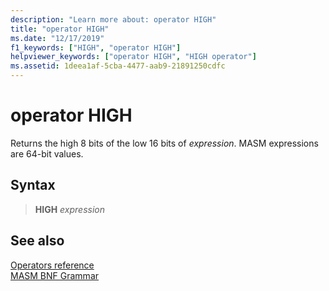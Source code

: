 ```yaml
---
description: "Learn more about: operator HIGH"
title: "operator HIGH"
ms.date: "12/17/2019"
f1_keywords: ["HIGH", "operator HIGH"]
helpviewer_keywords: ["operator HIGH", "HIGH operator"]
ms.assetid: 1deea1af-5cba-4477-aab9-21891250cdfc
---
```

# operator HIGH

Returns the high 8 bits of the low 16 bits of *expression*. MASM expressions are 64-bit values.

## Syntax

> **HIGH** *expression*

## See also

[Operators reference](operators-reference.md)\
[MASM BNF Grammar](masm-bnf-grammar.md)
